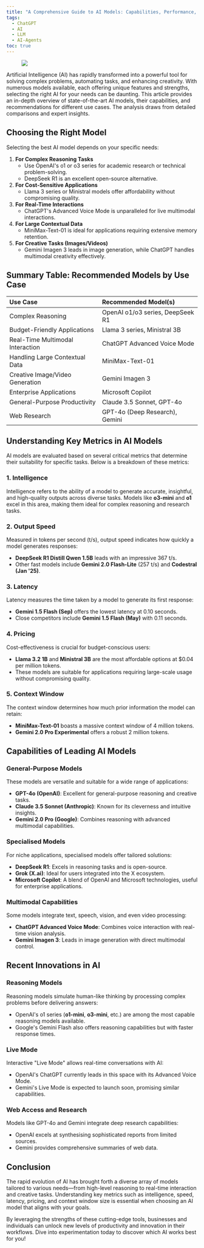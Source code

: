 ```yaml
---
title: "A Comprehensive Guide to AI Models: Capabilities, Performance, and Recommendations"
tags:
  - ChatGPT
  - AI
  - LLM
  - AI-Agents
toc: true
---
```


<figure>
	<a href=""><img src="https://i.imgur.com/QnKN9Mh.jpeg"></a>
</figure>

Artificial Intelligence (AI) has rapidly transformed into a powerful tool for solving complex problems, automating tasks, and enhancing creativity. With numerous models available, each offering unique features and strengths, selecting the right AI for your needs can be daunting. This article provides an in-depth overview of state-of-the-art AI models, their capabilities, and recommendations for different use cases. The analysis draws from detailed comparisons and expert insights.

## **Choosing the Right Model**

Selecting the best AI model depends on your specific needs:

1. **For Complex Reasoning Tasks**
    - Use OpenAI's o1 or o3 series for academic research or technical problem-solving.
    - DeepSeek R1 is an excellent open-source alternative.
2. **For Cost-Sensitive Applications**
    - Llama 3 series or Ministral models offer affordability without compromising quality.
3. **For Real-Time Interactions**
    - ChatGPT's Advanced Voice Mode is unparalleled for live multimodal interactions.
4. **For Large Contextual Data**
    - MiniMax-Text-01 is ideal for applications requiring extensive memory retention.
5. **For Creative Tasks (Images/Videos)**
    - Gemini Imagen 3 leads in image generation, while ChatGPT handles multimodal creativity effectively.


## Summary Table: Recommended Models by Use Case

| Use Case | Recommended Model(s) |
| :-- | :-- |
| Complex Reasoning | OpenAI o1/o3 series, DeepSeek R1 |
| Budget-Friendly Applications | Llama 3 series, Ministral 3B |
| Real-Time Multimodal Interaction | ChatGPT Advanced Voice Mode |
| Handling Large Contextual Data | MiniMax-Text-01 |
| Creative Image/Video Generation | Gemini Imagen 3 |
| Enterprise Applications | Microsoft Copilot |
| General-Purpose Productivity | Claude 3.5 Sonnet, GPT-4o |
| Web Research | GPT-4o (Deep Research), Gemini |

## **Understanding Key Metrics in AI Models**

AI models are evaluated based on several critical metrics that determine their suitability for specific tasks. Below is a breakdown of these metrics:

### **1. Intelligence**

Intelligence refers to the ability of a model to generate accurate, insightful, and high-quality outputs across diverse tasks. Models like **o3-mini** and **o1** excel in this area, making them ideal for complex reasoning and research tasks.

### **2. Output Speed**

Measured in tokens per second (t/s), output speed indicates how quickly a model generates responses:

- **DeepSeek R1 Distill Qwen 1.5B** leads with an impressive 367 t/s.
- Other fast models include **Gemini 2.0 Flash-Lite** (257 t/s) and **Codestral (Jan '25)**.


### **3. Latency**

Latency measures the time taken by a model to generate its first response:

- **Gemini 1.5 Flash (Sep)** offers the lowest latency at 0.10 seconds.
- Close competitors include **Gemini 1.5 Flash (May)** with 0.11 seconds.


### **4. Pricing**

Cost-effectiveness is crucial for budget-conscious users:

- **Llama 3.2 1B** and **Ministral 3B** are the most affordable options at \$0.04 per million tokens.
- These models are suitable for applications requiring large-scale usage without compromising quality.

### **5. Context Window**

The context window determines how much prior information the model can retain:

- **MiniMax-Text-01** boasts a massive context window of 4 million tokens.
- **Gemini 2.0 Pro Experimental** offers a robust 2 million tokens.


## **Capabilities of Leading AI Models**

### **General-Purpose Models**

These models are versatile and suitable for a wide range of applications:

- **GPT-4o (OpenAI)**: Excellent for general-purpose reasoning and creative tasks.
- **Claude 3.5 Sonnet (Anthropic)**: Known for its cleverness and intuitive insights.
- **Gemini 2.0 Pro (Google)**: Combines reasoning with advanced multimodal capabilities.


### **Specialised Models**

For niche applications, specialised models offer tailored solutions:

- **DeepSeek R1**: Excels in reasoning tasks and is open-source.
- **Grok (X.ai)**: Ideal for users integrated into the X ecosystem.
- **Microsoft Copilot**: A blend of OpenAI and Microsoft technologies, useful for enterprise applications.


### **Multimodal Capabilities**

Some models integrate text, speech, vision, and even video processing:

- **ChatGPT Advanced Voice Mode**: Combines voice interaction with real-time vision analysis.
- **Gemini Imagen 3**: Leads in image generation with direct multimodal control.

## **Recent Innovations in AI**

### **Reasoning Models**

Reasoning models simulate human-like thinking by processing complex problems before delivering answers:

- OpenAI's o1 series (**o1-mini**, **o3-mini**, etc.) are among the most capable reasoning models available.
- Google's Gemini Flash also offers reasoning capabilities but with faster response times.


### **Live Mode**

Interactive "Live Mode" allows real-time conversations with AI:

- OpenAI's ChatGPT currently leads in this space with its Advanced Voice Mode.
- Gemini's Live Mode is expected to launch soon, promising similar capabilities.


### **Web Access and Research**

Models like GPT-4o and Gemini integrate deep research capabilities:

- OpenAI excels at synthesising sophisticated reports from limited sources.
- Gemini provides comprehensive summaries of web data.


## Conclusion

The rapid evolution of AI has brought forth a diverse array of models tailored to various needs—from high-level reasoning to real-time interaction and creative tasks. Understanding key metrics such as intelligence, speed, latency, pricing, and context window size is essential when choosing an AI model that aligns with your goals.

By leveraging the strengths of these cutting-edge tools, businesses and individuals can unlock new levels of productivity and innovation in their workflows. Dive into experimentation today to discover which AI works best for you!

[^1]: https://ppl-ai-file-upload.s3.amazonaws.com/web/direct-files/53608639/ca1b8612-bc78-4832-a5ac-9c1d93e69603/compare2.txt

[^2]: https://ppl-ai-file-upload.s3.amazonaws.com/web/direct-files/53608639/3eb29960-50b8-41fd-b817-9537a54b5a14/compare.txt

[^3]: https://ppl-ai-file-upload.s3.amazonaws.com/web/direct-files/53608639/5f5360aa-de9f-4011-b36b-26d38248893e/compare3.txt

